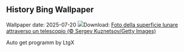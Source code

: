 ## History Bing Wallpaper
Wallpaper date: 2025-07-20
![](https://www.bing.com/th?id=OHR.BigMoon_IT-IT7283568510_UHD.jpg&w=1000)Download: [Foto della superficie lunare attraverso un telescopio (© Sergey Kuznetsov/Getty Images)](https://www.bing.com/th?id=OHR.BigMoon_IT-IT7283568510_UHD.jpg)

Auto get programm by LtgX
